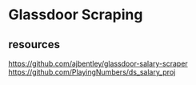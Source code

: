 # Glassdoor Scraping

## resources
https://github.com/ajbentley/glassdoor-salary-scraper  
https://github.com/PlayingNumbers/ds_salary_proj
